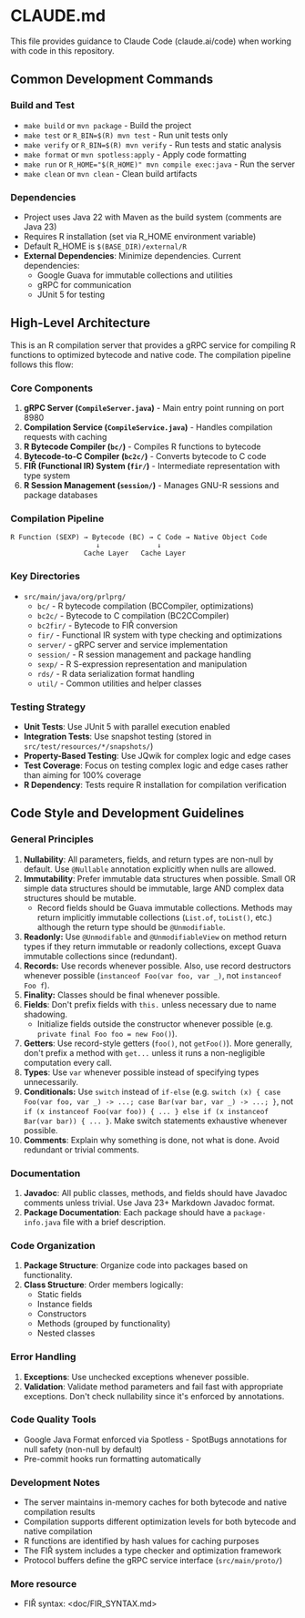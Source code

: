 # CLAUDE.md

This file provides guidance to Claude Code (claude.ai/code) when working with code in this repository.

## Common Development Commands

### Build and Test

- `make build` or `mvn package` - Build the project
- `make test` or `R_BIN=$(R) mvn test` - Run unit tests only
- `make verify` or `R_BIN=$(R) mvn verify` - Run tests and static analysis
- `make format` or `mvn spotless:apply` - Apply code formatting
- `make run` or `R_HOME="$(R_HOME)" mvn compile exec:java` - Run the server
- `make clean` or `mvn clean` - Clean build artifacts

### Dependencies

- Project uses Java 22 with Maven as the build system (comments are Java 23)
- Requires R installation (set via R_HOME environment variable)
- Default R_HOME is `$(BASE_DIR)/external/R`
- **External Dependencies**: Minimize dependencies. Current dependencies:
  - Google Guava for immutable collections and utilities
  - gRPC for communication
  - JUnit 5 for testing

## High-Level Architecture

This is an R compilation server that provides a gRPC service for compiling R functions to optimized bytecode and native code. The compilation pipeline follows this flow:

### Core Components

1. **gRPC Server (`CompileServer.java`)** - Main entry point running on port 8980
2. **Compilation Service (`CompileService.java`)** - Handles compilation requests with caching
3. **R Bytecode Compiler (`bc/`)** - Compiles R functions to bytecode
4. **Bytecode-to-C Compiler (`bc2c/`)** - Converts bytecode to C code
5. **FIŘ (Functional IR) System (`fir/`)** - Intermediate representation with type system
6. **R Session Management (`session/`)** - Manages GNU-R sessions and package databases

### Compilation Pipeline

```
R Function (SEXP) → Bytecode (BC) → C Code → Native Object Code
                     ↓              ↓
                  Cache Layer   Cache Layer
```

### Key Directories

- `src/main/java/org/prlprg/`
  - `bc/` - R bytecode compilation (BCCompiler, optimizations)
  - `bc2c/` - Bytecode to C compilation (BC2CCompiler)
  - `bc2fir/` - Bytecode to FIŘ conversion
  - `fir/` - Functional IR system with type checking and optimizations
  - `server/` - gRPC server and service implementation
  - `session/` - R session management and package handling
  - `sexp/` - R S-expression representation and manipulation
  - `rds/` - R data serialization format handling
  - `util/` - Common utilities and helper classes

### Testing Strategy

- **Unit Tests**: Use JUnit 5 with parallel execution enabled
- **Integration Tests**: Use snapshot testing (stored in `src/test/resources/*/snapshots/`)
- **Property-Based Testing**: Use JQwik for complex logic and edge cases
- **Test Coverage**: Focus on testing complex logic and edge cases rather than aiming for 100% coverage
- **R Dependency**: Tests require R installation for compilation verification

## Code Style and Development Guidelines

### General Principles

1. **Nullability**: All parameters, fields, and return types are non-null by default. Use `@Nullable` annotation explicitly when nulls are allowed.
2. **Immutability**: Prefer immutable data structures when possible. Small OR simple data structures should be immutable, large AND complex data structures should be mutable.
   - Record fields should be Guava immutable collections. Methods may return implicitly immutable collections (`List.of`, `toList()`, etc.) although the return type should be `@Unmodifiable`.
3. **Readonly:** Use `@Unmodifable` and `@UnmodifiableView` on method return types if they return immutable or readonly collections, except Guava immutable collections since (redundant).
4. **Records:** Use records whenever possible. Also, use record destructors whenever possible (`instanceof Foo(var foo, var _)`, not `instanceof Foo f`).
5. **Finality:** Classes should be final whenever possible.
6. **Fields**: Don't prefix fields with `this.` unless necessary due to name shadowing.
   - Initialize fields outside the constructor whenever possible (e.g. `private final Foo foo = new Foo()`).
7. **Getters**: Use record-style getters (`foo()`, not `getFoo()`). More generally, don't prefix a method with `get...` unless it runs a non-negligible computation every call.
8. **Types**: Use `var` whenever possible instead of specifying types unnecessarily.
9. **Conditionals:** Use `switch` instead of `if-else` (e.g. `switch (x) { case Foo(var foo, var _) -> ...; case Bar(var bar, var _) -> ...; }`, not `if (x instanceof Foo(var foo)) { ... } else if (x instanceof Bar(var bar)) { ... }`. Make switch statements exhaustive whenever possible.
10. **Comments**: Explain why something is done, not what is done. Avoid redundant or trivial comments.

### Documentation

1. **Javadoc**: All public classes, methods, and fields should have Javadoc comments unless trivial. Use Java 23+ Markdown Javadoc format.
2. **Package Documentation**: Each package should have a `package-info.java` file with a brief description.

### Code Organization

1. **Package Structure**: Organize code into packages based on functionality.
2. **Class Structure**: Order members logically:
   - Static fields
   - Instance fields
   - Constructors
   - Methods (grouped by functionality)
   - Nested classes

### Error Handling

1. **Exceptions**: Use unchecked exceptions whenever possible.
2. **Validation**: Validate method parameters and fail fast with appropriate exceptions. Don't check nullability since it's enforced by annotations.

### Code Quality Tools

- Google Java Format enforced via Spotless
  \- SpotBugs annotations for null safety (non-null by default)
- Pre-commit hooks run formatting automatically

### Development Notes

- The server maintains in-memory caches for both bytecode and native compilation results
- Compilation supports different optimization levels for both bytecode and native compilation
- R functions are identified by hash values for caching purposes
- The FIŘ system includes a type checker and optimization framework
- Protocol buffers define the gRPC service interface (`src/main/proto/`)

### More resource

- FIŘ syntax: <doc/FIR_SYNTAX.md>
